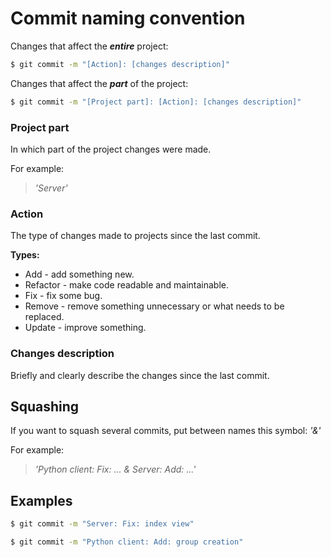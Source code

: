 # Commit naming convention

Changes that affect the ***entire*** project:

```sh
$ git commit -m "[Action]: [changes description]"
```


Changes that affect the ***part*** of the project:

```sh
$ git commit -m "[Project part]: [Action]: [changes description]"
```

### Project part

In which part of the project changes were made.

For example: 

>*'Server'*

### Action

The type of changes made to projects since the last commit.

**Types:**

- Add - add something new.
- Refactor - make code readable and maintainable.
- Fix - fix some bug.
- Remove - remove something unnecessary or what needs to be replaced. 
- Update - improve something.

### Changes description

Briefly and clearly describe the changes since the last commit.

## Squashing
If you want to squash several commits, put between names this symbol: *'&'*

For example:

> *'Python client: Fix: ... & Server: Add: ...'*

## Examples

```sh
$ git commit -m "Server: Fix: index view"
```

```sh
$ git commit -m "Python client: Add: group creation"
```

